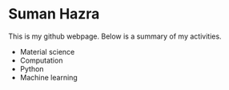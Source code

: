 # Suman Hazra

This is my github webpage. Below is a summary of my activities.

- Material science
- Computation
- Python
- Machine learning

